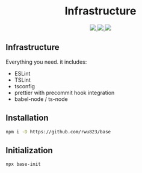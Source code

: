 <h1 align="center">
  Infrastructure
</h1>

<p align="center">
  <a href="https://github.com/rwu823/base/releases">
    <img src="https://flat.badgen.net/github/release/rwu823/base" />
  </a>
  <a href="https://circleci.com/gh/rwu823/base" alt="Build Status">
    <img src="https://flat.badgen.net/circleci/github/rwu823/base/master" />
  </a>
  <img src="https://flat.badgen.net/github/license/rwu823/base" />
</p>

## Infrastructure

Everything you need. it includes:

* ESLint
* TSLint
* tsconfig
* prettier with precommit hook integration
* babel-node / ts-node

## Installation

```sh
npm i -D https://github.com/rwu823/base
```

## Initialization

```sh
npx base-init
```
